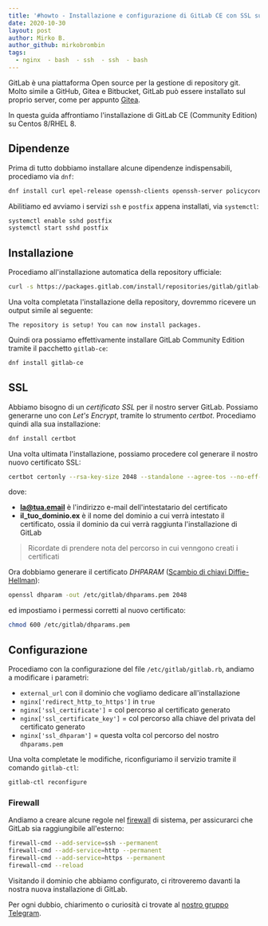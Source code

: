 ```yaml
---
title: '#howto - Installazione e configurazione di GitLab CE con SSL su Centos 8/RHEL 8'
date: 2020-10-30
layout: post
author: Mirko B.
author_github: mirkobrombin
tags:
  - nginx  - bash  - ssh  - ssh  - bash
---
```

GitLab è una piattaforma Open source per la gestione di repository git. Molto simile a GitHub, Gitea e Bitbucket, GitLab può essere installato sul proprio server, come per appunto [Gitea](https://linuxhub.it/articles/howto-come-installare-gitea-su-tutte-le-distribuzioni-linux).

In questa guida affrontiamo l'installazione di GitLab CE (Community Edition) su Centos 8/RHEL 8.

## Dipendenze
Prima di tutto dobbiamo installare alcune dipendenze indispensabili, procediamo via `dnf`:

```bash
dnf install curl epel-release openssh-clients openssh-server policycoreutils postfix
```

Abilitiamo ed avviamo i servizi `ssh` e `postfix` appena installati, via `systemctl`:

```bash
systemctl enable sshd postfix
systemctl start sshd postfix
```

## Installazione
Procediamo all'installazione automatica della repository ufficiale:

```bash
curl -s https://packages.gitlab.com/install/repositories/gitlab/gitlab-ce/script.rpm.sh | sudo bash
```

Una volta completata l'installazione della repository, dovremmo ricevere un output simile al seguente:

```
The repository is setup! You can now install packages.
```

Quindi ora possiamo effettivamente installare GitLab Community Edition tramite il pacchetto `gitlab-ce`:

```bash
dnf install gitlab-ce
```

## SSL
Abbiamo bisogno di un *certificato SSL* per il nostro server GitLab. Possiamo generarne uno con *Let's Encrypt*, tramite lo strumento *certbot*. Procediamo quindi alla sua installazione:

```bash
dnf install certbot
```

Una volta ultimata l'installazione, possiamo procedere col generare il nostro nuovo certificato SSL:

```bash
certbot certonly --rsa-key-size 2048 --standalone --agree-tos --no-eff-email --email la@tua.email -d il_tuo_dominio.ex
```

dove:
- **la@tua.email** è l'indirizzo e-mail dell'intestatario del certificato
- **il_tuo_dominio.ex** è il nome del dominio a cui verrà intestato il certificato, ossia il dominio da cui verrà raggiunta l'installazione di GitLab

> Ricordate di prendere nota del percorso in cui venngono creati i certificati

Ora dobbiamo generare il certificato *DHPARAM* ([Scambio di chiavi Diffie-Hellman](https://it.wikipedia.org/wiki/Scambio_di_chiavi_Diffie-Hellman)):

```bash
openssl dhparam -out /etc/gitlab/dhparams.pem 2048
```

ed impostiamo i permessi corretti al nuovo certificato:

```bash
chmod 600 /etc/gitlab/dhparams.pem
```

## Configurazione
Procediamo con la configurazione del file `/etc/gitlab/gitlab.rb`, andiamo a modificare i parametri:

- `external_url` con il dominio che vogliamo dedicare all'installazione
- `nginx['redirect_http_to_https']` in `true`
- `nginx['ssl_certificate']` = col percorso al certificato generato
- `nginx['ssl_certificate_key']` = col percorso alla chiave del privata del certificato generato
- `nginx['ssl_dhparam']` = questa volta col percorso del nostro `dhparams.pem`

Una volta completate le modifiche, riconfiguriamo il servizio tramite il comando `gitlab-ctl`:

```bash
gitlab-ctl reconfigure
```

### Firewall
Andiamo a creare alcune regole nel [firewall](https://linuxhub.it/articles/howto-aprire-e-chiudere-porte-con-firewalld) di sistema, per assicurarci che GitLab sia raggiungibile all'esterno:

```bash
firewall-cmd --add-service=ssh --permanent
firewall-cmd --add-service=http --permanent
firewall-cmd --add-service=https --permanent
firewall-cmd --reload
```

Visitando il dominio che abbiamo configurato, ci ritroveremo davanti la nostra nuova installazione di GitLab.

Per ogni dubbio, chiarimento o curiosità ci trovate al <a href="https://t.me/linuxpeople">nostro gruppo Telegram</a>.